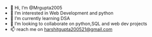 - 👋 Hi, I’m @Mrgupta2005
- 👀 I’m interested in Web Development and python
- 🌱 I’m currently learning DSA
- 💞️ I’m looking to collaborate on python,SQL and web dev projects
- 📫 reach me on harshitgupta200521@gmail.com

<!---
Mrgupta2005/Mrgupta2005 is a ✨ special ✨ repository because its `README.md` (this file) appears on your GitHub profile.
You can click the Preview link to take a look at your changes.
--->
